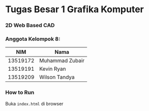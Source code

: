 # Tugas Besar 1 Grafika Komputer

### 2D Web Based CAD

### Anggota Kelompok 8:

| NIM   | Nama                |
| ----- | --------------------|
| 13519172 | Muhammad Zubair |
| 13519191 | Kevin Ryan |
| 13519209 | Wilson Tandya |

### How to Run 
Buka `index.html` di browser